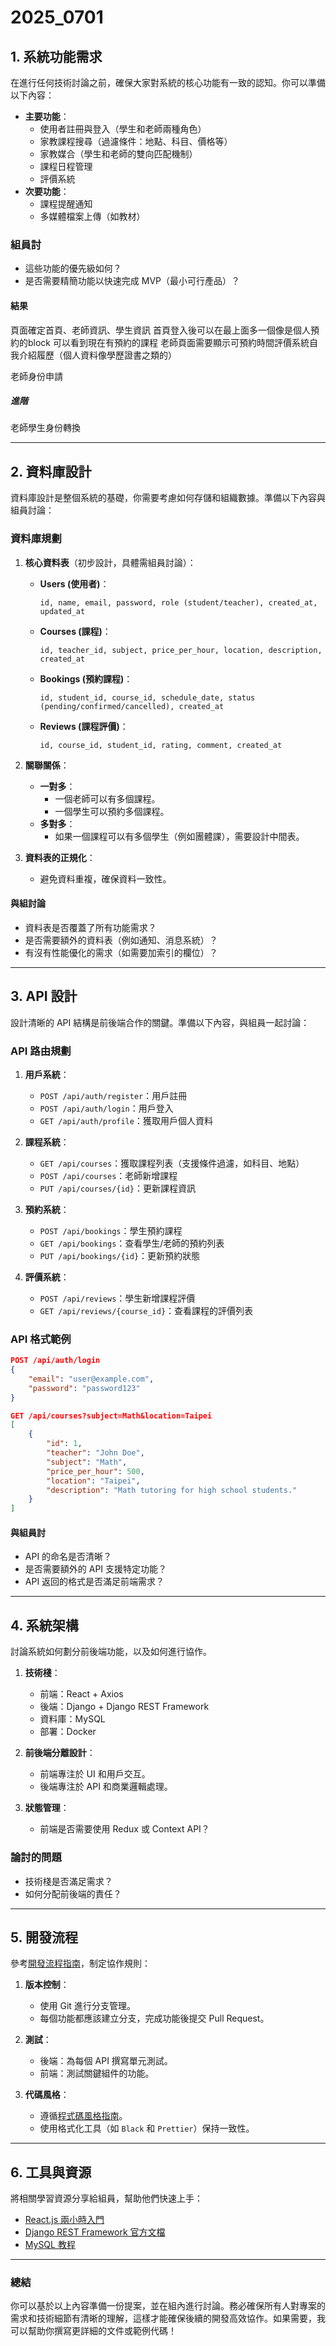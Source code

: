 # 2025_0701

## **1. 系統功能需求**

在進行任何技術討論之前，確保大家對系統的核心功能有一致的認知。你可以準備以下內容：

- **主要功能**：
  - 使用者註冊與登入（學生和老師兩種角色）
  - 家教課程搜尋（過濾條件：地點、科目、價格等）
  - 家教媒合（學生和老師的雙向匹配機制）
  - 課程日程管理
  - 評價系統
- **次要功能**：
  - 課程提醒通知
  - 多媒體檔案上傳（如教材）

### 組員討

- 這些功能的優先級如何？
- 是否需要精簡功能以快速完成 MVP（最小可行產品）？

#### 結果

頁面確定首頁、老師資訊、學生資訊 
首頁登入後可以在最上面多一個像是個人預約的block 可以看到現在有預約的課程
老師頁面需要顯示可預約時間評價系統自我介紹履歷（個人資料像學歷證書之類的）

老師身份申請

##### 進階

老師學生身份轉換

---

## **2. 資料庫設計**

資料庫設計是整個系統的基礎，你需要考慮如何存儲和組織數據。準備以下內容與組員討論：

### **資料庫規劃**

1. **核心資料表**（初步設計，具體需組員討論）：
   - **Users (使用者)**：

     ```text
     id, name, email, password, role (student/teacher), created_at, updated_at
     ```

   - **Courses (課程)**：

     ```text
     id, teacher_id, subject, price_per_hour, location, description, created_at
     ```

   - **Bookings (預約課程)**：

     ```text
     id, student_id, course_id, schedule_date, status (pending/confirmed/cancelled), created_at
     ```

   - **Reviews (課程評價)**：

     ```text
     id, course_id, student_id, rating, comment, created_at
     ```

2. **關聯關係**：
   - **一對多**：
     - 一個老師可以有多個課程。
     - 一個學生可以預約多個課程。
   - **多對多**：
     - 如果一個課程可以有多個學生（例如團體課），需要設計中間表。

3. **資料表的正規化**：
   - 避免資料重複，確保資料一致性。

#### 與組討論

- 資料表是否覆蓋了所有功能需求？
- 是否需要額外的資料表（例如通知、消息系統）？
- 有沒有性能優化的需求（如需要加索引的欄位）？

---

## **3. API 設計**

設計清晰的 API 結構是前後端合作的關鍵。準備以下內容，與組員一起討論：

### **API 路由規劃**

1. **用戶系統**：
   - `POST /api/auth/register`：用戶註冊
   - `POST /api/auth/login`：用戶登入
   - `GET /api/auth/profile`：獲取用戶個人資料

2. **課程系統**：
   - `GET /api/courses`：獲取課程列表（支援條件過濾，如科目、地點）
   - `POST /api/courses`：老師新增課程
   - `PUT /api/courses/{id}`：更新課程資訊

3. **預約系統**：
   - `POST /api/bookings`：學生預約課程
   - `GET /api/bookings`：查看學生/老師的預約列表
   - `PUT /api/bookings/{id}`：更新預約狀態

4. **評價系統**：
   - `POST /api/reviews`：學生新增課程評價
   - `GET /api/reviews/{course_id}`：查看課程的評價列表

### **API 格式範例**

```json
POST /api/auth/login
{
    "email": "user@example.com",
    "password": "password123"
}
```

```json
GET /api/courses?subject=Math&location=Taipei
[
    {
        "id": 1,
        "teacher": "John Doe",
        "subject": "Math",
        "price_per_hour": 500,
        "location": "Taipei",
        "description": "Math tutoring for high school students."
    }
]
```

#### 與組員討

- API 的命名是否清晰？
- 是否需要額外的 API 支援特定功能？
- API 返回的格式是否滿足前端需求？

---

## **4. 系統架構**

討論系統如何劃分前後端功能，以及如何進行協作。

1. **技術棧**：
   - 前端：React + Axios
   - 後端：Django + Django REST Framework
   - 資料庫：MySQL
   - 部署：Docker

2. **前後端分離設計**：
   - 前端專注於 UI 和用戶交互。
   - 後端專注於 API 和商業邏輯處理。

3. **狀態管理**：
   - 前端是否需要使用 Redux 或 Context API？

### 論討的問題

- 技術棧是否滿足需求？
- 如何分配前後端的責任？

---

## **5. 開發流程**

參考[開發流程指南](docs/development/WORKFLOW.md)，制定協作規則：

1. **版本控制**：
   - 使用 Git 進行分支管理。
   - 每個功能都應該建立分支，完成功能後提交 Pull Request。

2. **測試**：
   - 後端：為每個 API 撰寫單元測試。
   - 前端：測試關鍵組件的功能。

3. **代碼風格**：
   - 遵循[程式碼風格指南](docs/development/CODE_STYLE.md)。
   - 使用格式化工具（如 `Black` 和 `Prettier`）保持一致性。

---

## **6. 工具與資源**

將相關學習資源分享給組員，幫助他們快速上手：

- [React.js 兩小時入門](https://youtu.be/aBTiZfShe-4?si=xWYWdHYLVGoSw_fL)
- [Django REST Framework 官方文檔](https://www.django-rest-framework.org/)
- [MySQL 教程](https://www.mysqltutorial.org/)

---

### 總結

你可以基於以上內容準備一份提案，並在組內進行討論。務必確保所有人對專案的需求和技術細節有清晰的理解，這樣才能確保後續的開發高效協作。如果需要，我可以幫助你撰寫更詳細的文件或範例代碼！
